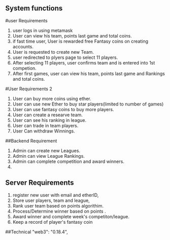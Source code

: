 ## System functions

#user Requirements
1. user logs in using metamask
2. User can view his team, points last game and total coins.
3. if fast time user, User is rewarded free Fantasy coins on creating accounts.
4. User is requested to create new Team.
5. user redirected to plyers page to select 11 players.
6. After selecting 11 players, user confirms team and is entered into 1st competion.
7.  After first games, user can view his team, points last game and Rankings and total coins.

#User Requirements 2
1. User can buy more coins using ether.
2. User can use new Ether to buy star players(limited to number of games)
3. User can use fantasy coins to buy more players.
4. User can create a researve team.
5. User can see his ranking in league.
6. User can trade in team players.
7. User Can withdraw Winnings.

##Backend Requirement
1. Admin can create new Leagues.
2. Admin can view League Rankings.
3. Admin can complete competition and award winners.
4. 

## Server Requirements

1. register new user with email and etherID,
2. Store user players, team and league,
3. Rank user team based on points algorithim.
4. Process/Determine winner based on points .
5. Award winner and complete week's competiton/league.
6. Keep a record of player's fantasy coin 


##Technical
  "web3": "0.18.4",
